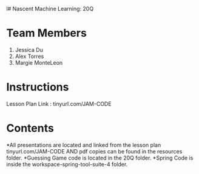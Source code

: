 l# Nascent Machine Learning: 20Q
# Team Members
1. Jessica Du
2. Alex Torres
3. Margie MonteLeon

# Instructions
Lesson Plan Link :
tinyurl.com/JAM-CODE

# Contents
*All presentations are located and linked from the lesson plan tinyurl.com/JAM-CODE AND pdf copies can be found in the resources folder.
*Guessing Game code is located in the 20Q folder.
*Spring Code is inside the workspace-spring-tool-suite-4 folder.
